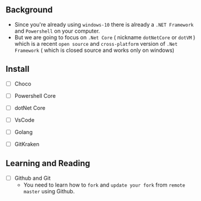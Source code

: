 ## Background

- Since you're already using `windows-10` there is already a `.NET Framework` and `Powershell` on your computer.
- But we are going to focus on `.Net Core` ( nickname `dotNetCore` or `dotVM` ) which is a recent `open source` and `cross-platform` version of `.Net Framework` ( which is closed source and works only on windows) 


## Install

- [ ] Choco
- [ ] Powershell Core
- [ ] dotNet Core
- [ ] VsCode
- [ ] Golang
- [ ] GitKraken


## Learning and Reading
- [ ] Github and Git
  - You need to learn how to `fork` and `update your fork` from `remote master` using Github. 
